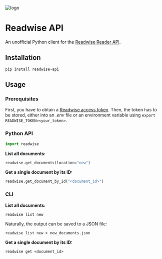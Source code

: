 ![logo](https://github.com/floscha/readwise-api/raw/main/logo.png)

# Readwise API

An unofficial Python client for the [Readwise Reader API](https://readwise.io/reader_api).

## Installation

`pip install readwise-api`

## Usage

### Prerequisites

First, you have to obtain a [Readwise access token](https://readwise.io/access_token).
Then, the token has to be stored, either into an *.env* file or an environment variable using `export READWISE_TOKEN=<your_token>`.

### Python API

```python
import readwise
```

**List all documents:**

```python
readwise.get_documents(location="new")
```

**Get a single document by its ID:**

```python
readwise.get_document_by_id("<document_id>")
```

### CLI

**List all documents:**

```shell
readwise list new
```

Naturally, the output can be saved to a JSON file:

```shell
readwise list new > new_documents.json
```

**Get a single document by its ID:**


```shell
readwise get <document_id>
```